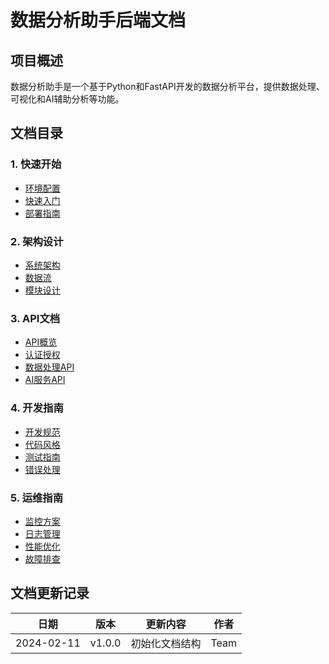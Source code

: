 # 数据分析助手后端文档

## 项目概述
数据分析助手是一个基于Python和FastAPI开发的数据分析平台，提供数据处理、可视化和AI辅助分析等功能。

## 文档目录

### 1. 快速开始
- [环境配置](./setup/environment.md)
- [快速入门](./setup/quickstart.md)
- [部署指南](./setup/deployment.md)

### 2. 架构设计
- [系统架构](./architecture/system.md)
- [数据流](./architecture/data_flow.md)
- [模块设计](./architecture/modules.md)

### 3. API文档
- [API概览](./api/overview.md)
- [认证授权](./api/auth.md)
- [数据处理API](./api/data.md)
- [AI服务API](./api/ai.md)

### 4. 开发指南
- [开发规范](./development/standards.md)
- [代码风格](./development/code_style.md)
- [测试指南](./development/testing.md)
- [错误处理](./development/error_handling.md)

### 5. 运维指南
- [监控方案](./operations/monitoring.md)
- [日志管理](./operations/logging.md)
- [性能优化](./operations/performance.md)
- [故障排查](./operations/troubleshooting.md)

## 文档更新记录

| 日期 | 版本 | 更新内容 | 作者 |
|------|------|----------|------|
| 2024-02-11 | v1.0.0 | 初始化文档结构 | Team | 